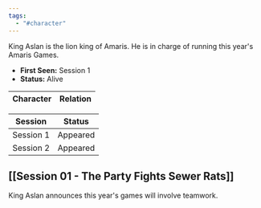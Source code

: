 ```yaml
---
tags:
  - "#character"
---
```

King Aslan is the lion king of Amaris. He is in charge of running this year's Amaris Games.

- **First Seen:** Session 1
- **Status:** Alive

|           Character           |     Relation      |
| :---------------------------: | :---------------: |

| Session | Status |
| :--: | :--: |
| Session 1 | Appeared |
| Session 2 | Appeared |
## [[Session 01 - The Party Fights Sewer Rats]]
King Aslan announces this year's games will involve teamwork.